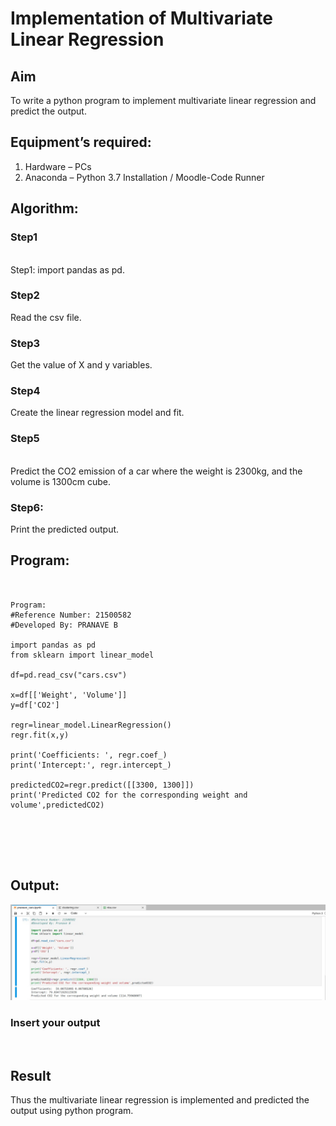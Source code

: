 # Implementation of Multivariate Linear Regression
## Aim
To write a python program to implement multivariate linear regression and predict the output.
## Equipment’s required:
1.	Hardware – PCs
2.	Anaconda – Python 3.7 Installation / Moodle-Code Runner
## Algorithm:
### Step1
<br>
Step1: import pandas as pd.



### Step2
 Read the csv file.
<br>

### Step3
Get the value of X and y variables.
<br>

### Step4

Create the linear regression model and fit.
<br>

### Step5
<br>Predict the CO2 emission of a car where the weight is 2300kg, and the volume is 1300cm cube.

### Step6: 
Print the predicted output.
## Program:
```


Program:
#Reference Number: 21500582
#Developed By: PRANAVE B

import pandas as pd
from sklearn import linear_model

df=pd.read_csv("cars.csv")

x=df[['Weight', 'Volume']]
y=df['CO2']

regr=linear_model.LinearRegression()
regr.fit(x,y)

print('Coefficients: ', regr.coef_)
print('Intercept:', regr.intercept_)

predictedCO2=regr.predict([[3300, 1300]])
print('Predicted CO2 for the corresponding weight and volume',predictedCO2)






```
## Output:

![](CARS_.jpeg)

### Insert your output

<br>

## Result
Thus the multivariate linear regression is implemented and predicted the output using python program.